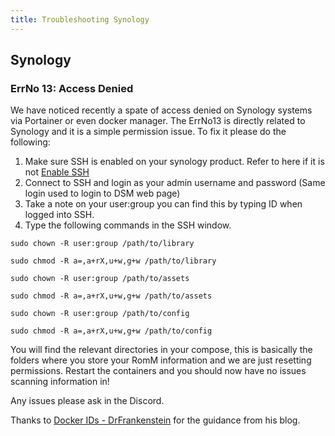 ```yaml
---
title: Troubleshooting Synology
---
```



## Synology

### ErrNo 13: Access Denied

We have noticed recently a spate of access denied on Synology systems via Portainer or even docker manager. The ErrNo13 is directly related to Synology and it is a simple permission issue. To fix it please do the following:

1. Make sure SSH is enabled on your synology product. Refer to here if it is not [Enable SSH](https://kb.synology.com/en-uk/DSM/tutorial/How_to_login_to_DSM_with_root_permission_via_SSH_Telnet)
2. Connect to SSH and login as your admin username and password (Same login used to login to DSM web page)
3. Take a note on your user:group you can find this by typing ID when logged into SSH.
4. Type the following commands in the SSH window.

``` sudo chown -R user:group /path/to/library ```

``` sudo chmod -R a=,a+rX,u+w,g+w /path/to/library ```

``` sudo chown -R user:group /path/to/assets ```

``` sudo chmod -R a=,a+rX,u+w,g+w /path/to/assets ```

``` sudo chown -R user:group /path/to/config ```

``` sudo chmod -R a=,a+rX,u+w,g+w /path/to/config ```

You will find the relevant directories in your compose, this is basically the folders where you store your RomM information and we are just resetting permissions. Restart the containers and you should now have no issues scanning information in!


Any issues please ask in the Discord.

Thanks to [Docker IDs - DrFrankenstein](https://drfrankenstein.co.uk/step-2-setting-up-a-restricted-docker-user-and-obtaining-ids/) for the guidance from his blog.
